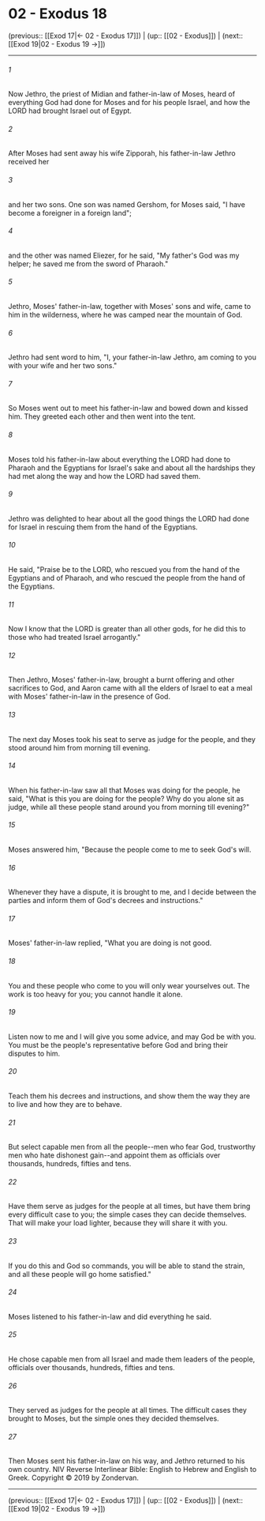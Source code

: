 # 02 - Exodus 18

(previous:: [[Exod 17|← 02 - Exodus 17]]) | (up:: [[02 - Exodus]]) | (next:: [[Exod 19|02 - Exodus 19 →]])

***


###### 1 
Now Jethro, the priest of Midian and father-in-law of Moses, heard of everything God had done for Moses and for his people Israel, and how the LORD had brought Israel out of Egypt. 

###### 2 
After Moses had sent away his wife Zipporah, his father-in-law Jethro received her 

###### 3 
and her two sons. One son was named Gershom, for Moses said, "I have become a foreigner in a foreign land"; 

###### 4 
and the other was named Eliezer, for he said, "My father's God was my helper; he saved me from the sword of Pharaoh." 

###### 5 
Jethro, Moses' father-in-law, together with Moses' sons and wife, came to him in the wilderness, where he was camped near the mountain of God. 

###### 6 
Jethro had sent word to him, "I, your father-in-law Jethro, am coming to you with your wife and her two sons." 

###### 7 
So Moses went out to meet his father-in-law and bowed down and kissed him. They greeted each other and then went into the tent. 

###### 8 
Moses told his father-in-law about everything the LORD had done to Pharaoh and the Egyptians for Israel's sake and about all the hardships they had met along the way and how the LORD had saved them. 

###### 9 
Jethro was delighted to hear about all the good things the LORD had done for Israel in rescuing them from the hand of the Egyptians. 

###### 10 
He said, "Praise be to the LORD, who rescued you from the hand of the Egyptians and of Pharaoh, and who rescued the people from the hand of the Egyptians. 

###### 11 
Now I know that the LORD is greater than all other gods, for he did this to those who had treated Israel arrogantly." 

###### 12 
Then Jethro, Moses' father-in-law, brought a burnt offering and other sacrifices to God, and Aaron came with all the elders of Israel to eat a meal with Moses' father-in-law in the presence of God. 

###### 13 
The next day Moses took his seat to serve as judge for the people, and they stood around him from morning till evening. 

###### 14 
When his father-in-law saw all that Moses was doing for the people, he said, "What is this you are doing for the people? Why do you alone sit as judge, while all these people stand around you from morning till evening?" 

###### 15 
Moses answered him, "Because the people come to me to seek God's will. 

###### 16 
Whenever they have a dispute, it is brought to me, and I decide between the parties and inform them of God's decrees and instructions." 

###### 17 
Moses' father-in-law replied, "What you are doing is not good. 

###### 18 
You and these people who come to you will only wear yourselves out. The work is too heavy for you; you cannot handle it alone. 

###### 19 
Listen now to me and I will give you some advice, and may God be with you. You must be the people's representative before God and bring their disputes to him. 

###### 20 
Teach them his decrees and instructions, and show them the way they are to live and how they are to behave. 

###### 21 
But select capable men from all the people--men who fear God, trustworthy men who hate dishonest gain--and appoint them as officials over thousands, hundreds, fifties and tens. 

###### 22 
Have them serve as judges for the people at all times, but have them bring every difficult case to you; the simple cases they can decide themselves. That will make your load lighter, because they will share it with you. 

###### 23 
If you do this and God so commands, you will be able to stand the strain, and all these people will go home satisfied." 

###### 24 
Moses listened to his father-in-law and did everything he said. 

###### 25 
He chose capable men from all Israel and made them leaders of the people, officials over thousands, hundreds, fifties and tens. 

###### 26 
They served as judges for the people at all times. The difficult cases they brought to Moses, but the simple ones they decided themselves. 

###### 27 
Then Moses sent his father-in-law on his way, and Jethro returned to his own country. NIV Reverse Interlinear Bible: English to Hebrew and English to Greek. Copyright © 2019 by Zondervan.

***

(previous:: [[Exod 17|← 02 - Exodus 17]]) | (up:: [[02 - Exodus]]) | (next:: [[Exod 19|02 - Exodus 19 →]])
